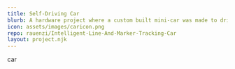 ```yaml
---
title: Self-Driving Car
blurb: A hardware project where a custom built mini-car was made to drive itself on an unknown course.
icon: assets/images/caricon.png
repo: rauenzi/Intelligent-Line-And-Marker-Tracking-Car
layout: project.njk
---
```


car